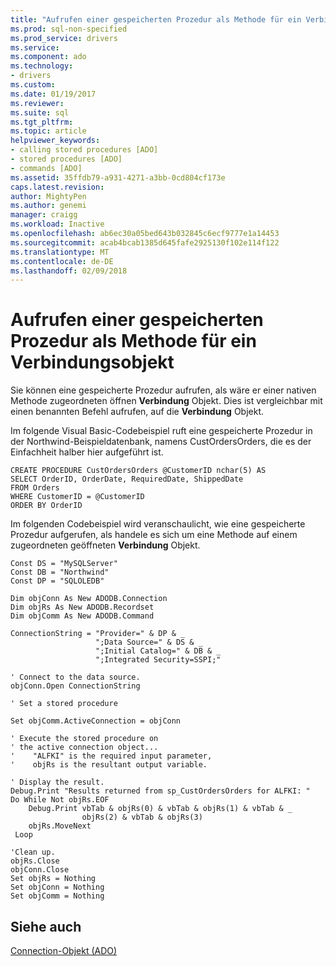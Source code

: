 ```yaml
---
title: "Aufrufen einer gespeicherten Prozedur als Methode für ein Verbindungsobjekt | Microsoft Docs"
ms.prod: sql-non-specified
ms.prod_service: drivers
ms.service: 
ms.component: ado
ms.technology:
- drivers
ms.custom: 
ms.date: 01/19/2017
ms.reviewer: 
ms.suite: sql
ms.tgt_pltfrm: 
ms.topic: article
helpviewer_keywords:
- calling stored procedures [ADO]
- stored procedures [ADO]
- commands [ADO]
ms.assetid: 35ffdb79-a931-4271-a3bb-0cd804cf173e
caps.latest.revision: 
author: MightyPen
ms.author: genemi
manager: craigg
ms.workload: Inactive
ms.openlocfilehash: ab6ec30a05bed643b032845c6ecf9777e1a14453
ms.sourcegitcommit: acab4bcab1385d645fafe2925130f102e114f122
ms.translationtype: MT
ms.contentlocale: de-DE
ms.lasthandoff: 02/09/2018
---
```

# <a name="calling-a-stored-procedure-as-a-method-on-a-connection-object"></a>Aufrufen einer gespeicherten Prozedur als Methode für ein Verbindungsobjekt
Sie können eine gespeicherte Prozedur aufrufen, als wäre er einer nativen Methode zugeordneten öffnen **Verbindung** Objekt. Dies ist vergleichbar mit einen benannten Befehl aufrufen, auf die **Verbindung** Objekt.  
  
 Im folgende Visual Basic-Codebeispiel ruft eine gespeicherte Prozedur in der Northwind-Beispieldatenbank, namens CustOrdersOrders, die es der Einfachheit halber hier aufgeführt ist.  
  
```  
CREATE PROCEDURE CustOrdersOrders @CustomerID nchar(5) AS  
SELECT OrderID, OrderDate, RequiredDate, ShippedDate  
FROM Orders  
WHERE CustomerID = @CustomerID  
ORDER BY OrderID  
```  
  
 Im folgenden Codebeispiel wird veranschaulicht, wie eine gespeicherte Prozedur aufgerufen, als handele es sich um eine Methode auf einem zugeordneten geöffneten **Verbindung** Objekt.  
  
```  
Const DS = "MySQLServer"  
Const DB = "Northwind"  
Const DP = "SQLOLEDB"  
  
Dim objConn As New ADODB.Connection  
Dim objRs As New ADODB.Recordset  
Dim objComm As New ADODB.Command  
  
ConnectionString = "Provider=" & DP & _  
                   ";Data Source=" & DS & _  
                   ";Initial Catalog=" & DB & _  
                   ";Integrated Security=SSPI;"  
  
' Connect to the data source.  
objConn.Open ConnectionString  
  
' Set a stored procedure  
  
Set objComm.ActiveConnection = objConn  
  
' Execute the stored procedure on  
' the active connection object...  
'    "ALFKI" is the required input parameter,  
'    objRs is the resultant output variable.  
  
' Display the result.  
Debug.Print "Results returned from sp_CustOrdersOrders for ALFKI: "  
Do While Not objRs.EOF  
    Debug.Print vbTab & objRs(0) & vbTab & objRs(1) & vbTab & _  
                objRs(2) & vbTab & objRs(3)  
    objRs.MoveNext  
 Loop  
  
'Clean up.  
objRs.Close  
objConn.Close  
Set objRs = Nothing  
Set objConn = Nothing  
Set objComm = Nothing  
```  
  
## <a name="see-also"></a>Siehe auch  
 [Connection-Objekt (ADO)](../../../ado/reference/ado-api/connection-object-ado.md)
